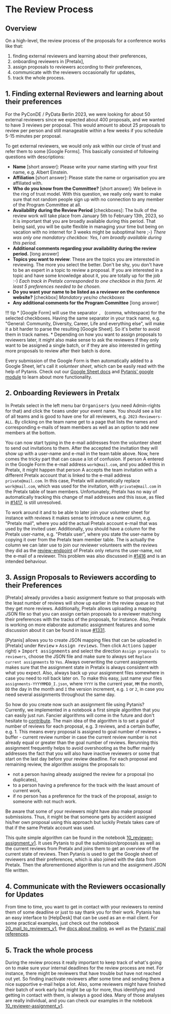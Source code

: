 # The Review Process

## Overview

On a high-level, the review process of the proposals for a conference works like that:

1. finding external reviewers and learning about their preferences,
2. onboarding reviewers in [Pretalx],
3. assign proposals to reviewers according to their preferences,
4. communicate with the reviewers occasionally for updates,
5. track the whole process.

## 1. Finding external Reviewers and learning about their preferences

For the PyConDE / PyData Berlin 2023, we were looking for about 50 external reviewers since we expected about 400
proposals, and we wanted to have 3 reviews per proposal. This would amount to about 25 proposals to review per person
and still manageable within a few weeks if you schedule 5-15 minutes per proposal.

To get external reviewers, we would only ask within our circle of trust and refer them to some [Google Forms]. This
basically consisted of following questions with descriptions:

* **Name** \[short answer\]: Please write your name starting with your first name, e.g. Albert Einstein.
* **Affiliation** \[short answer\]: Please state the name or organisation you are affiliated with.
* **Who do you know from the Committee?** \[short answer\]: We believe in the ring of trust model. With this question, we really only
  want to make sure that not random people sign up with no connection to any member of the Program Committee at all.
* **Availability during the Review Period** \[checkboxes]: The bulk of the review work will take place from January 5th to February
  13th, 2023, so it is important that you are broadly available during this period. That being said, you will be quite
  flexible in managing your time but being on vacation with no internet for 3 weeks might be suboptimal here ;-)
  *There was only one mandatory checkbox: Yes, I am broadly available during this period.*
* **Additional comments regarding your availability during the review period.** \[long answer\]
* **Topics you want to review**: These are the topics you are interested in reviewing. The more you select the better.
  Don't be shy, you don't have to be an expert in a topic to review a proposal. If you are interested in a topic and
  have some knowledge about it, you are totally up for the job :-)
  *Each track in Pretalx corresponded to one checkbox in this form. At least 5 preferences needed to be chosen.*
* **Do you want your name to be listed as a reviewer on the conference website?** \[checkbox\] *Mandatory yes/no checkboxes*
* **Any additional comments for the Program Committee** \[long answer\]

!!! tip
    * [Google Form] will use the separator `, ` (comma, whitespace) for the selected checkboxes. Having the same separator
      in your track name, e.g. "General: Community, Diversity, Career, Life and everything else", will make it a bit harder
      to parse the resulting [Google Sheet]. So it's better to avoid them in track names.
    * Depending on how you want to assign proposals to reviewers later, it might also make sense to ask the reviewers if
      they only want to be assigned a single batch, or if they are also interested in getting more proposals to review after
      their batch is done.

Every submission of the Google Form is then automatically added to a Google Sheet, let's call it *volunteer sheet*, which can be easily read with the
help of Pytanis. Check out our [Google Sheet docs](gsheet.md) and [Pytanis' google module] to learn about more functionality.


## 2. Onboarding Reviewers in Pretalx

In Pretalx select in the left menu bar <kbd>Organisers</kbd> (you need Admin-rights for that) and click the <kbd>teams</kbd> under your event name.
You should see a list of all teams and is good to have one for all reviewers, e.g. `2023-Reviewers-ALL`. By clicking on the team name
get to a page that lists the names and corresponding e-mails of team members as well as an option to add new members at the bottom.

You can now start typing in the e-mail addresses from the volunteer sheet to send out invitations to them. After the accepted
the invitation they will show up with a user-name and e-mail in the team table above. Now, here comes the tricky part that can
cause a lot of confusion. If person A entered in the Google Form the e-mail address `work@mail.com`, and you added this in Pretalx,
it might happen that person A accepts the team invitation with a different Pretalx account that is linked to the e-mail
address `private@mail.com`. In this case, Pretalx will automatically replace `work@mail.com`, which was used for the invitation,
with `private@mail.com` in the Pretalx table of team members.
Unfortunately, Pretalx has no way of automatically tracking this change of mail addresses and this issue, as filed in [#1417], is still unresolved.

To work around it and to be able to later join your volunteer sheet for instance with reviews it makes sense to introduce
a new column, e.g. "Pretalx mail", where you add the actual Pretalx account e-mail that was used by the invited user.
Additionally, you should have a column for the Pretalx user-name, e.g. "Pretalx user", where you state the user-name
by copying it over from the Pretalx team member table. The is actually the column we can later use to join our reviewer volunteers
with the reviews they did as the [review-endpoint] of Pretalx only returns the user-name, not the e-mail of a reviewer.
This problem was also discussed in [#1416] and is an intended behaviour.

## 3. Assign Proposals to Reviewers according to their Preferences

[Pretalx] already provides a basic assignment feature so that proposals with the least number of reviews will show up earlier
in the review queue so that they get more reviews. Additionally, Pretalx allows uploading a mapping JSON file so that you can
assign certain proposals to a reviewer matching their preferences with the tracks of the proposals, for instance. Also, Pretalx
is working on more elaborate automatic assignment features and some discussion about it can be found in issue [#1331].

[Pytanis] allows you to create JSON mapping files that can be uploaded in [Pretalx] under <kbd>Review</kbd> » <kbd>Assign reviews</kbd>.
Then click <kbd>Actions</kbd> (upper right) » <kbd>Import assignments</kbd> and select the direction `Assign proposals to reviewers`,
choose the JSON file and make sure to always set `Replace current assignments` to `Yes`. Always overwriting the current assignments
makes sure that the assignment state in Pretalx is always consistent with what you expect. Also, always back up your assignment files
somewhere in case you need to roll back later on. To make this easy, just name your files `assignments-YYYYMMDD_I.json`,
where `YYYY` is the current year, `MM` the month, `DD` the day in the month and `I` the version increment, e.g. `1` or `2`,
in case you need several assignments throughout the same day.

So how do you create now such an assignment file using Pytanis? Currently, we implemented in a notebook a first simple algorithm
that you can easily just run. Fancier algorithms will come in the future and don't hesitate to [contribute].
The main idea of the algorithm is to set a goal of number of reviews for each proposal, e.g. 3 reviews, and a certain buffer, e.g. 1.
This means every proposal is assigned to goal number of reviews + buffer - current review number in case the current review number is not
already equal or greater than the goal number of reviews. Rerunning this assignment frequently helps to avoid overshooting as
the buffer mainly addresses the fact that you will also have inactive reviewers or some that start on the last day before your review
deadline. For each proposal and remaining review, the algorithm assigns the proposals to:

* not a person having already assigned the review for a proposal (no duplicates),
* to a person having a preference for the track with the least amount of current work,
* if no person has a preference for the track of the proposal, assign to someone with not much work.

Be aware that some of your reviewers might have also make proposal submissions. Thus, it might be that someone gets by
accident assigned his/her own proposal using this approach but luckily Pretalx takes care of that if the same Pretalx account was used.

This quite simple algorithm can be found in the notebook [10_reviewer-assignment_v1]. It uses Pytanis to pull the submission/proposals
as well as the current reviews from Pretalx and joins them to get an overview of the current state of reviews. Then Pytanis
is used to get the Google sheet of reviewers and their preferences, which is also joined with the data from Pretalx. Then the
aforementioned algorithm is run and the assignment JSON file written.

## 4. Communicate with the Reviewers occasionally for Updates

From time to time, you want to get in contact with your reviewers to remind them of some deadline or just to say
thank you for their work. Pytanis has an easy interface to [HelpDesk] that can be used as an e-mail client. For some
practical examples, just check out the notebook [20_mail_to_reviewers_v1], the [docs about mailing](mail.md),
as well as the [Pytanis' mail references].

## 5. Track the whole process

During the review process it really important to keep track of what's going on to make sure your internal deadlines
for the review process are met. For instance, there might be reviewers that have trouble but have not reached out yet.
So finding inactivate reviewers after some time and sending them a nice supportive e-mail helps a lot. Also, some reviewers
might have finished their batch of work early but might be up for more, thus identifying and getting in contact with them,
is always a good idea. Many of those analyses are really individual, and you can check our examples in the notebook [10_reviewer-assignment_v1].


[#1417]: https://github.com/pretalx/pretalx/issues/1417
[#1416]: https://github.com/pretalx/pretalx/issues/1416
[review-endpoint]: https://docs.pretalx.org/api/resources/reviews.html
[#1331]: https://github.com/pretalx/pretalx/issues/1331
[contribute]: ../contributing.md
[10_reviewer-assignment_v1]: https://github.com/FlorianWilhelm/pytanis/blob/main/notebooks/pyconde-pydata-berlin-2023/10_reviewer-assignment_v1.ipynb
[20_mail_to_reviewers_v1]: https://github.com/FlorianWilhelm/pytanis/blob/main/notebooks/pyconde-pydata-berlin-2023/20_mail_to_reviewers_v1.ipynb
[Pytanis' mail references]: ../../reference/pytanis/helpdesk/mail/#pytanis.helpdesk.mail
[Pytanis' google module]: ../../reference/pytanis/google/#pytanis.google
